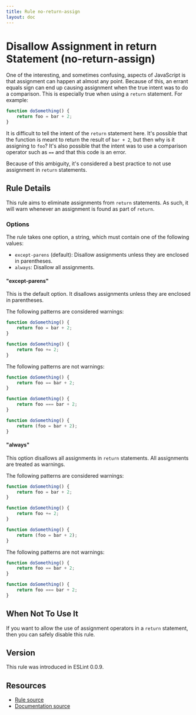 ```yaml
---
title: Rule no-return-assign
layout: doc
---
```

<!-- Note: No pull requests accepted for this file. See README.md in the root directory for details. -->
# Disallow Assignment in return Statement (no-return-assign)

One of the interesting, and sometimes confusing, aspects of JavaScript is that assignment can happen at almost any point. Because of this, an errant equals sign can end up causing assignment when the true intent was to do a comparison. This is especially true when using a `return` statement. For example:

```js
function doSomething() {
    return foo = bar + 2;
}
```

It is difficult to tell the intent of the `return` statement here. It's possible that the function is meant to return the result of `bar + 2`, but then why is it assigning to `foo`? It's also possible that the intent was to use a comparison operator such as `==` and that this code is an error.

Because of this ambiguity, it's considered a best practice to not use assignment in `return` statements.

## Rule Details

This rule aims to eliminate assignments from `return` statements. As such, it will warn whenever an assignment is found as part of `return`.

### Options

The rule takes one option, a string, which must contain one of the following values:

* `except-parens` (default): Disallow assignments unless they are enclosed in parentheses.
* `always`: Disallow all assignments.

#### "except-parens"

This is the default option.
It disallows assignments unless they are enclosed in parentheses.

The following patterns are considered warnings:

```js
function doSomething() {
    return foo = bar + 2;
}

function doSomething() {
    return foo += 2;
}
```

The following patterns are not warnings:

```js
function doSomething() {
    return foo == bar + 2;
}

function doSomething() {
    return foo === bar + 2;
}

function doSomething() {
    return (foo = bar + 2);
}
```

#### "always"

This option disallows all assignments in `return` statements.
All assignments are treated as warnings.

The following patterns are considered warnings:

```js
function doSomething() {
    return foo = bar + 2;
}

function doSomething() {
    return foo += 2;
}

function doSomething() {
    return (foo = bar + 2);
}
```

The following patterns are not warnings:

```js
function doSomething() {
    return foo == bar + 2;
}

function doSomething() {
    return foo === bar + 2;
}
```

## When Not To Use It

If you want to allow the use of assignment operators in a `return` statement, then you can safely disable this rule.


## Version

This rule was introduced in ESLint 0.0.9.

## Resources

* [Rule source](https://github.com/eslint/eslint/tree/master/lib/rules/no-return-assign.js)
* [Documentation source](https://github.com/eslint/eslint/tree/master/docs/rules/no-return-assign.md)
